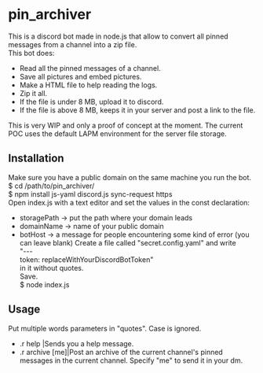 # pin_archiver

This is a discord bot made in node.js that allow to convert all pinned messages from a channel into a zip file.  
This bot does:
* Read all the pinned messages of a channel.
* Save all pictures and embed pictures.
* Make a HTML file to help reading the logs.
* Zip it all.
* If the file is under 8 MB, upload it to discord.
* If the file is above 8 MB, keeps it in your server and post a link to the file.

This is very WIP and only a proof of concept at the moment. The current POC uses the default LAPM environment for the server file storage.

## Installation
Make sure you have a public domain on the same machine you run the bot.  
$ cd /path/to/pin_archiver/  
$ npm install js-yaml discord.js sync-request https  
Open index.js with a text editor and set the values in the const declaration:
* storagePath -> put the path where your domain leads
* domainName -> name of your public domain
* botHost -> a message for people encountering some kind of error (you can leave blank)
Create a file called "secret.config.yaml" and write  
"---  
token: replaceWithYourDiscordBotToken"   
in it without quotes.  
Save.  
$ node index.js  

## Usage
Put multiple words parameters in "quotes". Case is ignored.
* .r help |Sends you a help message.
* .r archive [me]|Post an archive of the current channel's pinned messages in the current channel. Specify "me" to send it in your dm.
